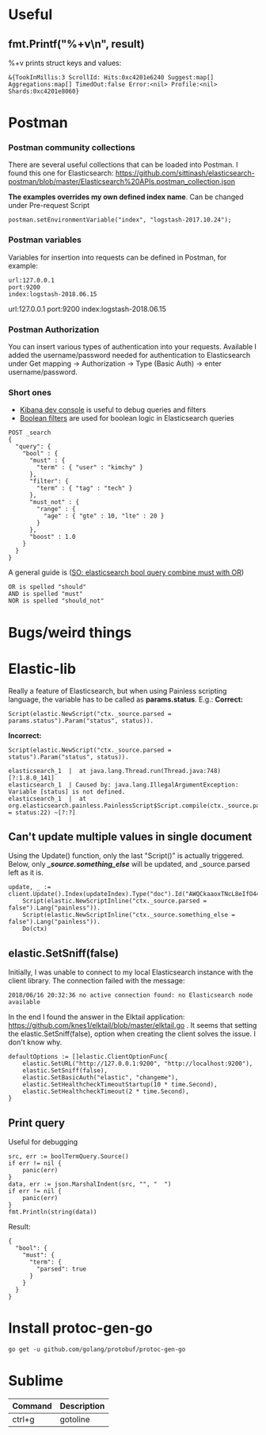 # Useful

## fmt.Printf("%+v\n", result)
%+v prints struct keys and values:
```
&{TookInMillis:3 ScrollId: Hits:0xc4201e6240 Suggest:map[] Aggregations:map[] TimedOut:false Error:<nil> Profile:<nil> Shards:0xc4201e8060}
```


# Postman 
### Postman community collections
There are several useful collections that can be loaded into Postman. I found this one for Elasticsearch:
https://github.com/sittinash/elasticsearch-postman/blob/master/Elasticsearch%20APIs.postman_collection.json

**The examples overrides my own defined index name**. Can be changed under Pre-request Script
```
postman.setEnvironmentVariable("index", "logstash-2017.10.24");
```

### Postman variables
Variables for insertion into requests can be defined in Postman, for example:
```
url:127.0.0.1
port:9200
index:logstash-2018.06.15
```

url:127.0.0.1
port:9200
index:logstash-2018.06.15

### Postman Authorization
You can insert various types of authentication into your requests. Available 
I added the username/password needed for authentication to Elasticsearch under Get mapping -> Authorization -> Type (Basic Auth) -> enter username/password.

### Short ones
* [Kibana dev console](http://localhost:5601/app/kibana#/dev_tools/console?_g=()) is useful to debug queries and filters
* [Boolean filters](https://www.elastic.co/guide/en/elasticsearch/reference/current/query-dsl-bool-query.html) are used for boolean logic in Elasticsearch queries
```
POST _search
{
  "query": {
    "bool" : {
      "must" : {
        "term" : { "user" : "kimchy" }
      },
      "filter": {
        "term" : { "tag" : "tech" }
      },
      "must_not" : {
        "range" : {
          "age" : { "gte" : 10, "lte" : 20 }
        }
      },
      "boost" : 1.0
    }
  }
}
```
A general guide is ([SO: elasticsearch bool query combine must with OR](https://stackoverflow.com/questions/28538760/elasticsearch-bool-query-combine-must-with-or))
```
OR is spelled "should"
AND is spelled "must"
NOR is spelled "should_not"
```

# Bugs/weird things

# Elastic-lib
Really a feature of Elasticsearch, but when using Painless scripting language, the variable has to be called as **params.status**. E.g.:
**Correct:**
```
Script(elastic.NewScript("ctx._source.parsed = params.status").Param("status", status)).
```
**Incorrect:**
```
Script(elastic.NewScript("ctx._source.parsed = status").Param("status", status)).
```
```
elasticsearch_1  |  at java.lang.Thread.run(Thread.java:748) [?:1.8.0_141]
elasticsearch_1  | Caused by: java.lang.IllegalArgumentException: Variable [status] is not defined.
elasticsearch_1  |  at org.elasticsearch.painless.PainlessScript$Script.compile(ctx._source.parsed = status:22) ~[?:?]
```


## Can't update multiple values in single document
Using the Update() function, only the last "Script()" is actually triggered. Below, only ***_source.something_else*** will be updated, and _source.parsed left as it is.
```
update, _ := client.Update().Index(updateIndex).Type("doc").Id("AWQCkaaoxTNcL8eIfO44").
    Script(elastic.NewScriptInline("ctx._source.parsed = false").Lang("painless")).
    Script(elastic.NewScriptInline("ctx._source.something_else = false").Lang("painless")).
    Do(ctx)

```

## elastic.SetSniff(false)
Initially, I was unable to connect to my local Elasticsearch instance with the client library. The connection failed with the message:
```
2018/06/16 20:32:36 no active connection found: no Elasticsearch node available
```

In the end I found the answer in the Elktail application: https://github.com/knes1/elktail/blob/master/elktail.go . It seems that setting the elastic.SetSniff(false), option when creating the client solves the issue. I don't know why.

    defaultOptions := []elastic.ClientOptionFunc{
        elastic.SetURL("http://127.0.0.1:9200", "http://localhost:9200"),
        elastic.SetSniff(false),
        elastic.SetBasicAuth("elastic", "changeme"),
        elastic.SetHealthcheckTimeoutStartup(10 * time.Second),
        elastic.SetHealthcheckTimeout(2 * time.Second),
    }

## Print query
Useful for debugging
```
src, err := boolTermQuery.Source()
if err != nil {
    panic(err)
}
data, err := json.MarshalIndent(src, "", "  ")
if err != nil {
    panic(err)
}
fmt.Println(string(data))
```
Result:
```
{
  "bool": {
    "must": {
      "term": {
        "parsed": true
      }
    }
  }
}
```

# Install protoc-gen-go

```
go get -u github.com/golang/protobuf/protoc-gen-go
```

# Sublime

| Command | Description |
|---------|-------------|
| ctrl+g  | gotoline    |